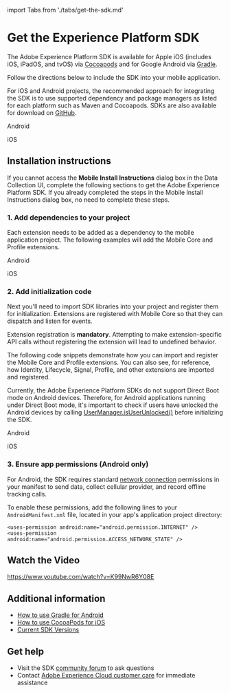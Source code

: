 import Tabs from './tabs/get-the-sdk.md'

# Get the Experience Platform SDK

The Adobe Experience Platform SDK is available for Apple iOS (includes iOS, iPadOS, and tvOS) via [Cocoapods](https://cocoapods.org/) and for Google Android via [Gradle](https://gradle.org).

Follow the directions below to include the SDK into your mobile application.

<InlineAlert variant="info" slots="text"/>

For iOS and Android projects, the recommended approach for integrating the SDK is to use supported dependency and package managers as listed for each platform such as Maven and Cocoapods. SDKs are also available for download on [GitHub](https://github.com/Adobe-Marketing-Cloud/acp-sdks/).

<TabsBlock orientation="horizontal" slots="heading, content" repeat="2"/>

Android

<Tabs query="platform=android&task=get"/>

iOS

<Tabs query="platform=ios&task=get"/>

<!--  React Native

<Tabs query="platform=react-native&task=get"/> -->

<!-- Flutter

<Tabs query="platform=flutter&task=get"/> -->

<!-- Cordova

<Tabs query="platform=cordova&task=get"/>

Unity

<Tabs query="platform=unity&task=get"/>

Xamarin

<Tabs query="platform=xamarin&task=get"/>  -->

## Installation instructions

If you cannot access the **Mobile Install Instructions** dialog box in the Data Collection UI, complete the following sections to get the Adobe Experience Platform SDK. If you already completed the steps in the Mobile Install Instructions dialog box, no need to complete these steps.

### 1. Add dependencies to your project

Each extension needs to be added as a dependency to the mobile application project. The following examples will add the Mobile Core and Profile extensions.

<TabsBlock orientation="horizontal" slots="heading, content" repeat="2"/>

Android

<Tabs query="platform=android&task=add-dependencies"/>

iOS

<Tabs query="platform=ios&task=add-dependencies"/>

### 2. Add initialization code

Next you'll need to import SDK libraries into your project and register them for initialization. Extensions are registered with Mobile Core so that they can dispatch and listen for events.

<InlineAlert variant="warning" slots="text"/>

Extension registration is **mandatory**. Attempting to make extension-specific API calls without registering the extension will lead to undefined behavior.

The following code snippets demonstrate how you can import and register the Mobile Core and Profile extensions. You can also see, for reference, how Identity, Lifecycle, Signal, Profile, and other extensions are imported and registered.

Currently, the Adobe Experience Platform SDKs do not support Direct Boot mode on Android devices. Therefore, for Android applications running under Direct Boot mode, it's important to check if users have unlocked the Android devices by calling [UserManager.isUserUnlocked()](https://developer.android.com/reference/android/os/UserManager#isUserUnlocked()) before initializing the SDK.

<TabsBlock orientation="horizontal" slots="heading, content" repeat="2"/>

Android

<Tabs query="platform=android&task=add-initialization"/>

iOS

<Tabs query="platform=ios&task=add-initialization"/>

<!-- React Native

<Tabs query="platform=react-native&task=add-initialization"/> -->

<!-- Flutter

<Tabs query="platform=flutter&task=add-initialization"/> -->

<!-- Cordova

<Tabs query="platform=cordova&task=add-initialization"/>

Unity

<Tabs query="platform=unity&task=add-initialization"/>

Xamarin

<Tabs query="platform=xamarin&task=add-initialization"/> -->

### 3. Ensure app permissions (Android only)

For Android, the SDK requires standard [network connection](https://developer.android.com/training/basics/network-ops/connecting) permissions in your manifest to send data, collect cellular provider, and record offline tracking calls.

To enable these permissions, add the following lines to your `AndroidManifest.xml` file, located in your app's application project directory:

```markup
<uses-permission android:name="android.permission.INTERNET" />
<uses-permission android:name="android.permission.ACCESS_NETWORK_STATE" />
```

## Watch the Video

<Media slots="video"/>

<https://www.youtube.com/watch?v=K99NwR6Y08E>

## Additional information

* [How to use Gradle for Android](https://docs.gradle.org/current/userguide/userguide.html)
* [How to use CocoaPods for iOS ](https://guides.cocoapods.org/using/using-cocoapods)
* [Current SDK Versions](../current-sdk-versions.md)

## Get help

* Visit the SDK [community forum](https://experienceleaguecommunities.adobe.com/t5/adobe-experience-platform/ct-p/adobe-experience-platform-community) to ask questions
* Contact [Adobe Experience Cloud customer care](https://experienceleague.adobe.com/?support-solution=General#support) for immediate assistance

